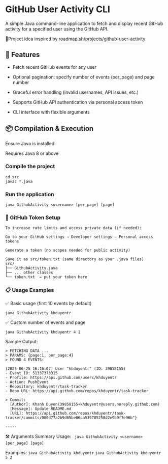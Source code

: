 # GitHub User Activity CLI
A simple Java command-line application to fetch and display recent GitHub activity for a specified user using the GitHub API.

📌Project idea inspired by [roadmap.sh/projects/github-user-activity](https://roadmap.sh/projects/github-user-activity)

## 🚀 Features
- Fetch recent GitHub events for any user

- Optional pagination: specify number of events (per_page) and page number

- Graceful error handling (invalid usernames, API issues, etc.)

- Supports GitHub API authentication via personal access token

- CLI interface with flexible arguments

## 📦 Compilation & Execution
Ensure Java is installed

Requires Java 8 or above

### Compile the project
```
cd src
javac *.java
```
### Run the application
```
java GithubActivity <username> [per_page] [page]
```
### 🔐 GitHub Token Setup
```
To increase rate limits and access private data (if needed):

Go to your GitHub settings → Developer settings → Personal access tokens

Generate a token (no scopes needed for public activity)

Save it as src/token.txt (same directory as your .java files)
src/
├── GithubActivity.java
├── ... other classes
└── token.txt  ← put your token here
```
### 📋 Usage Examples

✅ Basic usage (first 10 events by default)

```java GithubActivity khduyentr```


✅ Custom number of events and page

```java GithubActivity khduyentr 4 1```

Sample Output:
```
> FETCHING DATA ...
> PARAMS: {page:1, per_page:4}
> FOUND 4 EVENTS: 

[2025-06-25 16:16:07] User "khduyentr" (ID: 39858155)
- Event ID: 51337373315
- Profile: https://api.github.com/users/khduyentr
- Action: PushEvent
- Repository: khduyentr/task-tracker
- Repo URL: https://api.github.com/repos/khduyentr/task-tracker

> Commit:
  [Author]: Khanh Duyen(39858155+khduyentr@users.noreply.github.com)
  [Message]: Update README.md
  [URL]: https://api.github.com/repos/khduyentr/task-tracker/commits/000d77a2b9d65be06ca539785258d2e9b9f7e96b"}

-----
```
🛠 Arguments Summary
Usage:
 ``` java GithubActivity <username> [per_page] [page]```

Examples:
  ```java GithubActivity khduyentr```
 ```java GithubActivity khduyentr 5 2```
